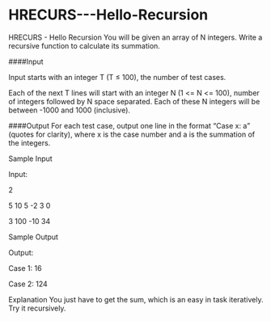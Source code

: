 # HRECURS---Hello-Recursion

HRECURS - Hello Recursion
You will be given an array of N integers. Write a recursive function to calculate its summation.

####Input

Input starts with an integer T (T ≤ 100), the number of test cases.

Each of the next T lines will start with an integer N (1 <= N <= 100), number of integers followed by N space separated. Each of these N integers will be between -1000 and 1000 (inclusive).

####Output For each test case, output one line in the format “Case x: a” (quotes for clarity), where x is the case number and a is the summation of the integers.

Sample Input

Input:

2

5 10 5 -2 3 0

3 100 -10 34

Sample Output

Output:

Case 1: 16

Case 2: 124

Explanation
You just have to get the sum, which is an easy in task iteratively. Try it recursively.
